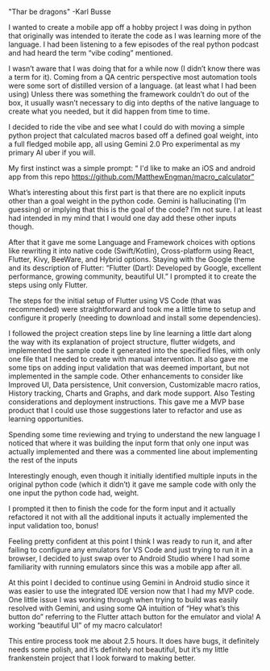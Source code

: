 "Thar be dragons" -Karl Busse

I wanted to create a mobile app off a hobby project I was doing in python that originally was intended to iterate the code as I was learning more of the language. I had been listening to a few episodes of the real python podcast and had heard the term “vibe coding” mentioned. 

I wasn’t aware that I was doing that for a while now (I didn’t know there was a term for it). Coming from a QA centric perspective most automation tools were some sort of distilled version of a language. (at least what I had been using) Unless there was something the framework couldn’t do out of the box, it usually wasn’t necessary to dig into depths of the native language to create what you needed, but it did happen from time to time.

I decided to ride the vibe and see what I could do with moving a simple python project that calculated macros based off a defined goal weight, into a full fledged mobile app, all using Gemini 2.0 Pro experimental as my primary AI uber if you will.

My first instinct was a simple prompt:
“ I'd like to make an iOS and android app from this repo https://github.com/MatthewEngman/macro_calculator”

What’s interesting about this first part is that there are no explicit inputs other than a goal weight in the python code. Gemini is hallucinating (I’m guessing) or implying that this is the goal of the code? I’m not sure. I at least had intended in my mind that I would one day add these other inputs though. 

After that it gave me some Language and Framework choices with options like rewriting it into native code (Swift/Kotlin), Cross-platform using React, Flutter, Kivy, BeeWare, and Hybrid options. Staying with the Google theme and its description of Flutter: “Flutter (Dart): Developed by Google, excellent performance, growing community, beautiful UI.” I prompted it to create the steps using only Flutter.

The steps for the initial setup of Flutter using VS Code (that was recommended) were straightforward and took me a little time to setup and configure it properly (needing to download and install some dependencies). 

I followed the project creation steps line by line learning a little dart along the way with its explanation of project structure, flutter widgets, and implemented the sample code it generated into the specified files, with only one file that I needed to create with manual intervention. It also gave me some tips on adding input validation that was deemed important, but not implemented in the sample code. Other enhancements to consider like Improved UI, Data persistence, Unit conversion, Customizable macro ratios, History tracking, Charts and Graphs, and dark mode support. Also Testing considerations and deployment instructions. This gave me a MVP base product that I could use those suggestions later to refactor and use as learning opportunities.

Spending some time reviewing and trying to understand the new language I noticed that where it was building the input form that only one input was actually implemented and there was a commented line about implementing the rest of the inputs


Interestingly enough, even though it initially identified multiple inputs in the original python code (which it didn’t) it gave me sample code with only the one input the python code had, weight. 

I prompted it then to finish the code for the form input and it actually refactored it not with all the additional inputs it actually implemented the input validation too, bonus!

Feeling pretty confident at this point I think I was ready to run it, and after failing to configure any emulators for VS Code and just trying to run it in a browser, I decided to just swap over to Android Studio where I had some familiarity with running emulators since this was a mobile app after all.

At this point I decided to continue using Gemini in Android studio since it was easier to use the integrated IDE version now that I had my MVP code. One little issue I was working through when trying to build was easily resolved with Gemini, and using some QA intuition of “Hey what’s this button do” referring to the Flutter attach button for the emulator and viola! A working “beautiful UI” of my macro calculator!



This entire process took me about 2.5 hours. It does have bugs, it definitely needs some polish, and it’s definitely not beautiful, but it’s my little frankenstein project that I look forward to making better.

